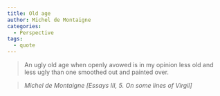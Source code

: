 ```yaml
---
title: Old age
author: Michel de Montaigne
categories:
  - Perspective
tags:
  - quote
---
```


> An ugly old age when openly avowed is in my opinion less old and less ugly than one smoothed out and painted over.

> <cite>Michel de Montaigne [Essays III, 5. On some lines of Virgil]</cite>
